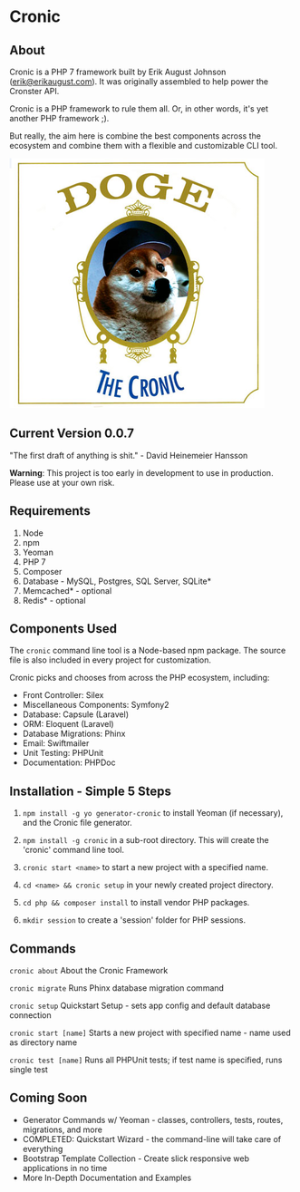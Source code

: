 # Cronic

## About

Cronic is a PHP 7 framework built by Erik August Johnson (<erik@erikaugust.com>). 
It was originally assembled to help power the Cronster API.

Cronic is a PHP framework to rule them all. Or, in other words, it's yet another PHP framework ;).

But really, the aim here is combine the best components across the ecosystem and combine them with a flexible and customizable CLI tool. 

![Cronic](https://raw.githubusercontent.com/ErikAugust/cronic/master/cronic.jpg)

## Current Version 0.0.7

"The first draft of anything is shit." - David Heinemeier Hansson

**Warning**: This project is too early in development to use in production. 
Please use at your own risk.


## Requirements

1. Node
2. npm
3. Yeoman
4. PHP 7
5. Composer
6. Database - MySQL, Postgres, SQL Server, SQLite*
7. Memcached* - optional
8. Redis* - optional

## Components Used

The `cronic` command line tool is a Node-based npm package. 
The source file is also included in every project for customization.

Cronic picks and chooses from across the PHP ecosystem, including:

- Front Controller: Silex
- Miscellaneous Components: Symfony2
- Database: Capsule (Laravel)
- ORM: Eloquent (Laravel)
- Database Migrations: Phinx
- Email: Swiftmailer
- Unit Testing: PHPUnit
- Documentation: PHPDoc

## Installation - Simple 5 Steps

1. ```npm install -g yo generator-cronic``` to install Yeoman (if necessary), and the Cronic file generator.

2. ```npm install -g cronic``` in a sub-root directory. This will create the 'cronic' command line tool.
 
3. ```cronic start <name>``` to start a new project with a specified name.

4. ```cd <name> && cronic setup``` in your newly created project directory.

5. ```cd php && composer install``` to install vendor PHP packages.

6. ```mkdir session``` to create a 'session' folder for PHP sessions.


## Commands

```cronic about```
About the Cronic Framework

```cronic migrate```
Runs Phinx database migration command

```cronic setup```
Quickstart Setup - sets app config and default database connection

```cronic start [name]```
Starts a new project with specified name - name used as directory name

```cronic test [name]```
Runs all PHPUnit tests; if test name is specified, runs single test

## Coming Soon

- Generator Commands w/ Yeoman - classes, controllers, tests, routes, migrations, and more
- COMPLETED: Quickstart Wizard - the command-line will take care of everything
- Bootstrap Template Collection - Create slick responsive web applications in no time
- More In-Depth Documentation and Examples
